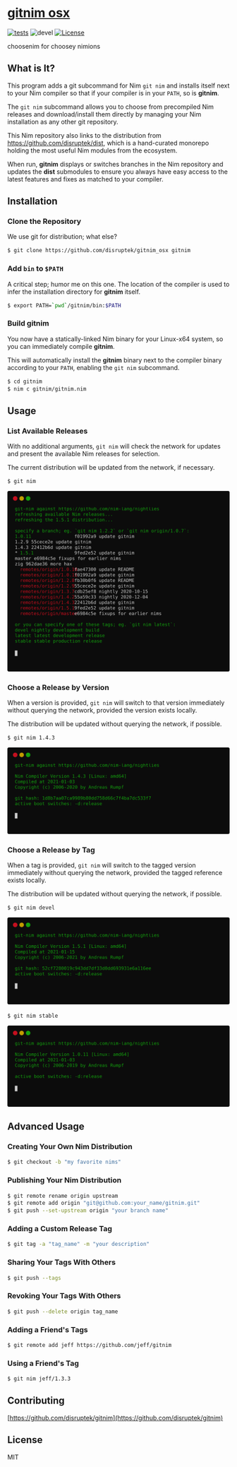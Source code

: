 # [gitnim osx](https://gitnim.com/)

[![tests](https://github.com/disruptek/gitnim/workflows/CI/badge.svg?branch=master)](https://github.com/disruptek/gitnim/actions?query=workflow%3ACI)
![devel](https://img.shields.io/badge/nim-1.5.1-informational?style=flat&logo=nim)
[![License](https://img.shields.io/badge/license-MIT-brightgreen)](#license)

choosenim for choosey nimions

## What is It?

This program adds a git subcommand for Nim `git nim` and installs itself
next to your Nim compiler so that if your compiler is in your `PATH`, so is
**gitnim**.

The `git nim` subcommand allows you to choose from precompiled Nim releases and
download/install them directly by managing your Nim installation as any other
git repository.

This Nim repository also links to the distribution from
https://github.com/disruptek/dist, which is a hand-curated monorepo holding the
most useful Nim modules from the ecosystem.

When run, **gitnim** displays or switches branches in the Nim repository and
updates the **dist** submodules to ensure you always have easy access to the
latest features and fixes as matched to your compiler.

## Installation

### Clone the Repository

We use git for distribution; what else?

```bash
$ git clone https://github.com/disruptek/gitnim_osx gitnim
```

### Add `bin` to `$PATH`

A critical step; humor me on this one. The location of the compiler is used to
infer the installation directory for **gitnim** itself.

```bash
$ export PATH=`pwd`/gitnim/bin:$PATH
```

### Build **gitnim**

You now have a statically-linked Nim binary for your Linux-x64 system, so
you can immediately compile **gitnim**.

This will automatically install the **gitnim** binary next to the compiler
binary according to your `PATH`, enabling the `git nim` subcommand.

```bash
$ cd gitnim
$ nim c gitnim/gitnim.nim
```

## Usage

### List Available Releases

With no additional arguments, `git nim` will check the network for updates and
present the available Nim releases for selection.

The current distribution will be updated from the network, if necessary.

```bash
$ git nim
```
![git nim](https://github.com/disruptek/gitnim/raw/master/docs/gitnim.svg "git nim")

### Choose a Release by Version

When a version is provided, `git nim` will switch to that version immediately
without querying the network, provided the version exists locally.

The distribution will be updated without querying the network, if possible.

```bash
$ git nim 1.4.3
```
![git nim 1.4.3](https://github.com/disruptek/gitnim/raw/master/docs/gitnim143.svg "git nim 1.4.3")

### Choose a Release by Tag

When a tag is provided, `git nim` will switch to the tagged version immediately
without querying the network, provided the tagged reference exists locally.

The distribution will be updated without querying the network, if possible.

```bash
$ git nim devel
```
![git nim devel](https://github.com/disruptek/gitnim/raw/master/docs/gitnimdevel.svg "git nim devel")

```bash
$ git nim stable
```
![git nim stable](https://github.com/disruptek/gitnim/raw/master/docs/gitnimstable.svg "git nim stable")

## Advanced Usage

### Creating Your Own Nim Distribution
```bash
$ git checkout -b "my favorite nims"
```

### Publishing Your Nim Distribution
```bash
$ git remote rename origin upstream
$ git remote add origin "git@github.com:your_name/gitnim.git"
$ git push --set-upstream origin "your branch name"
```

### Adding a Custom Release Tag
```bash
$ git tag -a "tag_name" -m "your description"
```

### Sharing Your Tags With Others
```bash
$ git push --tags
```

### Revoking Your Tags With Others
```bash
$ git push --delete origin tag_name
```

### Adding a Friend's Tags
```bash
$ git remote add jeff https://github.com/jeff/gitnim
```

### Using a Friend's Tag
```bash
$ git nim jeff/1.3.3
```

## Contributing

[https://github.com/disruptek/gitnim](https://github.com/disruptek/gitnim)

## License
MIT
